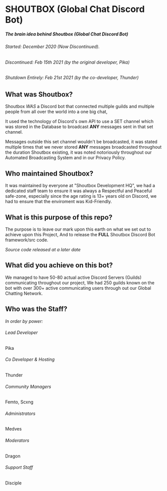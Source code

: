# SHOUTBOX (Global Chat Discord Bot)
##### *The brain idea behind Shoutbox (Global Chat Discord Bot)*

###### Started: December 2020 (Now Discontinued).
###### Discontinued: Feb 15th 2021 (by the original developer, Pika)
###### Shutdown Entirely: Feb 21st 2021 (by the co-developer, Thunder)

## What was Shoutbox?
Shoutbox *WAS* a Discord bot that connected multiple guilds and multiple people from all over the world into a one big chat,

It used the technology of Discord's own API to use a SET channel which was stored in the Database to broadcast **ANY** messages sent in that set channel.

Messages outside this set channel wouldn't be broadcasted, it was stated multiple times that we never stored **ANY** messages broadcasted throughout the duration Shoutbox existing, it was noted notoriously throughout our Automated Broadcasting System and in our Privacy Policy.


## Who maintained Shoutbox?
It was maintained by everyone at "Shoutbox Development HQ", we had a dedicated staff team to ensure it was always a Respectful and Peaceful safe-zone, especially since the age rating is 13+ years old on Discord, we had to ensure that the enviroment was Kid-Friendly.

## What is this purpose of this repo?
The purpose is to leave our mark upon this earth on what we set out to achieve upon this Project,
And to release the **FULL** Shoutbox Discord Bot framework/src code.

*Source code released at a later date*

## What did you achieve on this bot?
We managed to have 50-80 actual active Discord Servers (Guilds) communicating throughout our project,
We had 250 guilds known on the bot with over 300+ active communicating users through out our Global Chatting Network.

## Who was the Staff?
*In order by power:*

###### *Lead Developer*
Pika
###### *Co Developer & Hosting*
Thunder
###### *Community Managers*
Femto, Scxng
###### *Administrators*
Medves
###### *Moderators*
Dragon
###### *Support Staff*
Disciple
